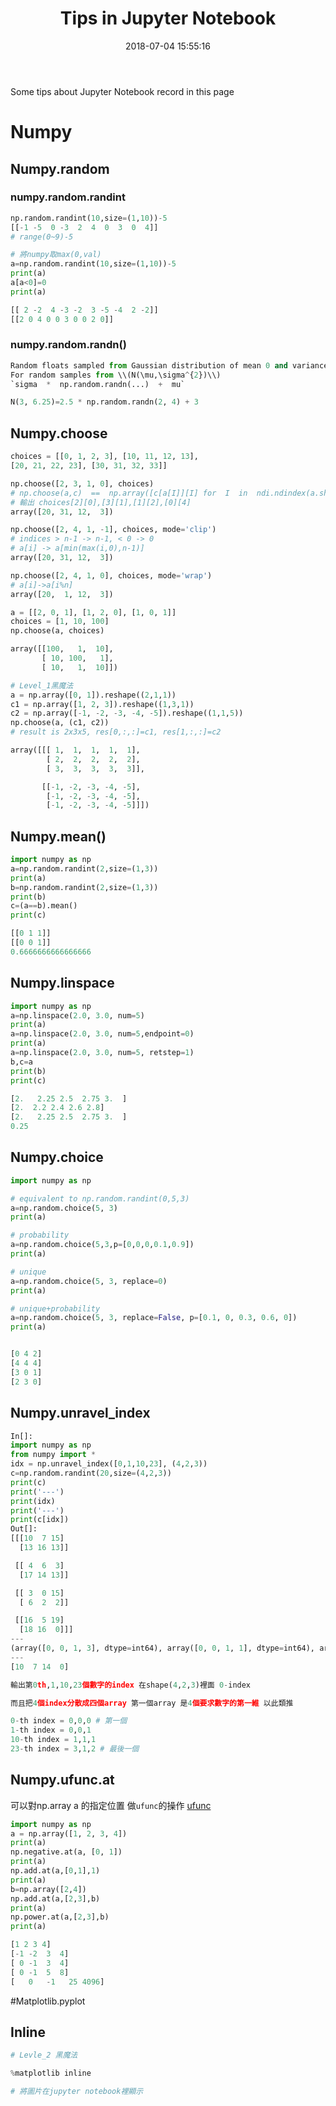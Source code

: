 ﻿---
title: Tips in Jupyter Notebook
tags:
  - Jupyter Notebook
categories:
  - Syntax
date: 2018-07-04 15:55:16
---
Some tips about Jupyter Notebook record in this page
<!--more-->
# Numpy

## Numpy.random

### numpy.random.randint
```py
np.random.randint(10,size=(1,10))-5
[[-1 -5  0 -3  2  4  0  3  0  4]]
# range(0~9)-5
```

```py
# 將numpy取max(0,val)
a=np.random.randint(10,size=(1,10))-5
print(a)
a[a<0]=0
print(a)

[[ 2 -2  4 -3 -2  3 -5 -4  2 -2]]
[[2 0 4 0 0 3 0 0 2 0]]
```

### numpy.random.randn()
```py
Random floats sampled from Gaussian distribution of mean 0 and variance 1
For random samples from \\(N(\mu,\sigma^{2})\\)
`sigma  *  np.random.randn(...)  +  mu`

N(3, 6.25)=2.5 * np.random.randn(2, 4) + 3

```

## Numpy.choose

```py
choices = [[0, 1, 2, 3], [10, 11, 12, 13],
[20, 21, 22, 23], [30, 31, 32, 33]]

np.choose([2, 3, 1, 0], choices)
# np.choose(a,c)  ==  np.array([c[a[I]][I] for  I  in  ndi.ndindex(a.shape)])
# 輸出 choices[2][0],[3][1],[1][2],[0][4]
array([20, 31, 12,  3])

np.choose([2, 4, 1, -1], choices, mode='clip') 
# indices > n-1 -> n-1, < 0 -> 0
# a[i] -> a[min(max(i,0),n-1)]
array([20, 31, 12,  3])

np.choose([2, 4, 1, 0], choices, mode='wrap') 
# a[i]->a[i%n]
array([20,  1, 12,  3])
```


```py
a = [[2, 0, 1], [1, 2, 0], [1, 0, 1]]
choices = [1, 10, 100]
np.choose(a, choices)

array([[100,   1,  10],
       [ 10, 100,   1],
       [ 10,   1,  10]])
```


```py
# Level_1黑魔法
a = np.array([0, 1]).reshape((2,1,1))
c1 = np.array([1, 2, 3]).reshape((1,3,1))
c2 = np.array([-1, -2, -3, -4, -5]).reshape((1,1,5))
np.choose(a, (c1, c2))
# result is 2x3x5, res[0,:,:]=c1, res[1,:,:]=c2

array([[[ 1,  1,  1,  1,  1],
        [ 2,  2,  2,  2,  2],
        [ 3,  3,  3,  3,  3]],

       [[-1, -2, -3, -4, -5],
        [-1, -2, -3, -4, -5],
        [-1, -2, -3, -4, -5]]])
```

## Numpy.mean()

```py
import numpy as np  
a=np.random.randint(2,size=(1,3))
print(a)
b=np.random.randint(2,size=(1,3))
print(b)
c=(a==b).mean()
print(c)

[[0 1 1]]
[[0 0 1]]
0.6666666666666666
```

## Numpy.linspace

```py
import numpy as np  
a=np.linspace(2.0, 3.0, num=5)
print(a)
a=np.linspace(2.0, 3.0, num=5,endpoint=0)
print(a)
a=np.linspace(2.0, 3.0, num=5, retstep=1)
b,c=a
print(b)
print(c)

[2.   2.25 2.5  2.75 3.  ]
[2.  2.2 2.4 2.6 2.8]
[2.   2.25 2.5  2.75 3.  ]
0.25
```

## Numpy.choice

```py
import numpy as np  

# equivalent to np.random.randint(0,5,3)
a=np.random.choice(5, 3)
print(a)

# probability
a=np.random.choice(5,3,p=[0,0,0,0.1,0.9])
print(a)

# unique
a=np.random.choice(5, 3, replace=0)
print(a)

# unique+probability
a=np.random.choice(5, 3, replace=False, p=[0.1, 0, 0.3, 0.6, 0])
print(a)


[0 4 2]
[4 4 4]
[3 0 1]
[2 3 0]
```

## Numpy.unravel_index

```py
In[]:
import numpy as np
from numpy import *
idx = np.unravel_index([0,1,10,23], (4,2,3))
c=np.random.randint(20,size=(4,2,3))
print(c)
print('---')
print(idx)
print('---')
print(c[idx])
Out[]:
[[[10  7 15]
  [13 16 13]]

 [[ 4  6  3]
  [17 14 13]]

 [[ 3  0 15]
  [ 6  2  2]]

 [[16  5 19]
  [18 16  0]]]
---
(array([0, 0, 1, 3], dtype=int64), array([0, 0, 1, 1], dtype=int64), array([0, 1, 1, 2], dtype=int64))
---
[10  7 14  0]

輸出第0th,1,10,23個數字的index 在shape(4,2,3)裡面 0-index

而且把4個index分散成四個array 第一個array 是4個要求數字的第一維 以此類推

0-th index = 0,0,0 # 第一個
1-th index = 0,0,1 
10-th index = 1,1,1
23-th index = 3,1,2 # 最後一個

```

## Numpy.ufunc.at

可以對np.array a 的指定位置 做`ufunc`的操作
[ufunc](https://docs.scipy.org/doc/numpy-1.14.0/reference/ufuncs.html)

```py
import numpy as np
a = np.array([1, 2, 3, 4])
print(a)
np.negative.at(a, [0, 1])
print(a)
np.add.at(a,[0,1],1)
print(a)
b=np.array([2,4])
np.add.at(a,[2,3],b)
print(a)
np.power.at(a,[2,3],b)
print(a)

[1 2 3 4]
[-1 -2  3  4]
[ 0 -1  3  4]
[ 0 -1  5  8]
[   0   -1   25 4096]
```

#Matplotlib.pyplot

## Inline
```py
# Levle_2 黑魔法

%matplotlib inline

# 將圖片在jupyter notebook裡顯示

```
